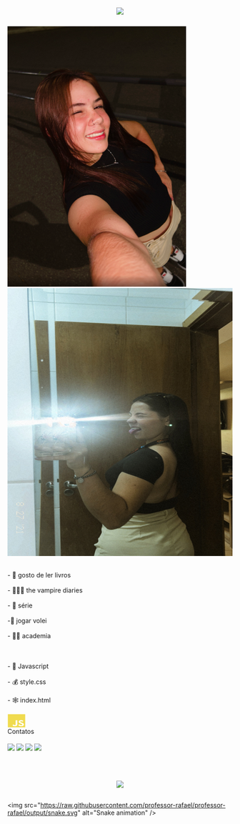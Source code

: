 <h1 align="center">
<img src="https://readme-typing-svg.herokuapp.com/?font=Righteous&size=35&center=true&vCenter=true&width=500&height=70&duration=4000&lines=olá!+👋;+me+chamo+Heloise!;" />
</h1>

<p float="left">
  <img src="IMG_5548.PNG" width="400px" />
  <img src="37C09732-89B3-411A-9D18-2947ED676FEA.jpg" height="600px" width="600px" />
</p>

<BR>
- 📖 gosto de ler livros 
<br>
<BR>
- 🧛🏻‍♀️ the vampire diaries 
<br>
<BR>
- 🎥 série
<br>
<BR>
-🏐 jogar volei 
<br>
<BR>
- 🏋️‍♀️ academia 
<br>
<BR>
<br>
<BR>
- 💞 Javascript
<br>
<BR>
- 💰 style.css
<br>
<BR>
- 🕸️ index.html

<div style="display: inline_block"><br>
<img align="center" alt="Rafa-Js" height="30" width="40" src="https://raw.githubusercontent.com/devicons/devicon/master/icons/javascript/javascript-plain.svg"&gt;
<img align="center" alt="Rafa-HTML" height="30" width="40" src="https://raw.githubusercontent.com/devicons/devicon/master/icons/html5/html5-original.svg"&gt;
<img align="center" alt="Rafa-CSS" height="30" width="40" src="https://raw.githubusercontent.com/devicons/devicon/master/icons/css3/css3-original.svg"&gt;
</div>
<br>
Contatos
<br>
<br>
<div>
  <a href="https://www.youtube.com/channel/UCBRq6fO_-P6yPOVbC0yZVmQ&quot; target="_blank"><img align="center" src="https://img.shields.io/badge/YouTube-FF0000?style=for-the-badge&logo=youtube&logoColor=white&quot; target="_blank"></a>
 <a href="https://img.shields.io/badge/p5%20js-ED225D?style=for-the-badge&logo=p5dotjs&logoColor=white"><img align="center" src="https://img.shields.io/badge/p5%20js-ED225D?style=for-the-badge&logo=p5dotjs&logoColor=white&quot; target="_blank"></a>
  <a href = "rafael.assis.santos@escola.pr.gov.br.com"><img align="center" src="https://img.shields.io/badge/-Gmail-%23333?style=for-the-badge&logo=gmail&logoColor=white&quot; target="_blank"></a>
  <a href="https://www.linkedin.com/in/rafael-assis-santos-3384b220a/&quot; target="_blank"><img align="center" src="https://img.shields.io/badge/-LinkedIn-%230077B5?style=for-the-badge&logo=linkedin&logoColor=white&quot; target="_blank"></a>
</div>
<br>
<h1 align="center">
<img align="center" src="https://readme-typing-svg.herokuapp.com/?font=Righteous&size=35&center=true&vCenter=true&width=500&height=70&duration=4000&lines=obrigado+pela+atenção!;" />
</h1>

###
<img src="https://raw.githubusercontent.com/professor-rafael/professor-rafael/output/snake.svg&quot; alt="Snake animation" />

###
